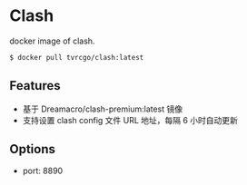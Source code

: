 # Clash

docker image of clash.

```bash
$ docker pull tvrcgo/clash:latest
```

## Features

- 基于 Dreamacro/clash-premium:latest 镜像
- 支持设置 clash config 文件 URL 地址，每隔 6 小时自动更新

## Options

- port: 8890
